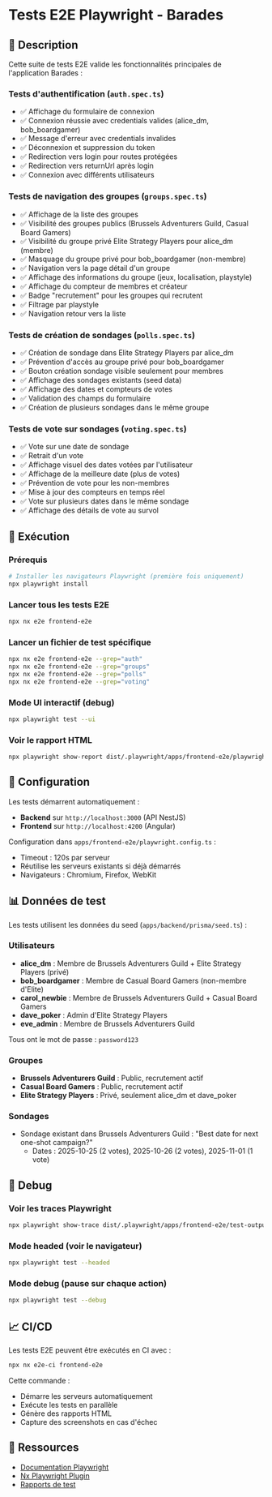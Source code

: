 # Tests E2E Playwright - Barades

## 📝 Description

Cette suite de tests E2E valide les fonctionnalités principales de l'application Barades :

### Tests d'authentification (`auth.spec.ts`)
- ✅ Affichage du formulaire de connexion
- ✅ Connexion réussie avec credentials valides (alice_dm, bob_boardgamer)
- ✅ Message d'erreur avec credentials invalides
- ✅ Déconnexion et suppression du token
- ✅ Redirection vers login pour routes protégées
- ✅ Redirection vers returnUrl après login
- ✅ Connexion avec différents utilisateurs

### Tests de navigation des groupes (`groups.spec.ts`)
- ✅ Affichage de la liste des groupes
- ✅ Visibilité des groupes publics (Brussels Adventurers Guild, Casual Board Gamers)
- ✅ Visibilité du groupe privé Elite Strategy Players pour alice_dm (membre)
- ✅ Masquage du groupe privé pour bob_boardgamer (non-membre)
- ✅ Navigation vers la page détail d'un groupe
- ✅ Affichage des informations du groupe (jeux, localisation, playstyle)
- ✅ Affichage du compteur de membres et créateur
- ✅ Badge "recrutement" pour les groupes qui recrutent
- ✅ Filtrage par playstyle
- ✅ Navigation retour vers la liste

### Tests de création de sondages (`polls.spec.ts`)
- ✅ Création de sondage dans Elite Strategy Players par alice_dm
- ✅ Prévention d'accès au groupe privé pour bob_boardgamer
- ✅ Bouton création sondage visible seulement pour membres
- ✅ Affichage des sondages existants (seed data)
- ✅ Affichage des dates et compteurs de votes
- ✅ Validation des champs du formulaire
- ✅ Création de plusieurs sondages dans le même groupe

### Tests de vote sur sondages (`voting.spec.ts`)
- ✅ Vote sur une date de sondage
- ✅ Retrait d'un vote
- ✅ Affichage visuel des dates votées par l'utilisateur
- ✅ Affichage de la meilleure date (plus de votes)
- ✅ Prévention de vote pour les non-membres
- ✅ Mise à jour des compteurs en temps réel
- ✅ Vote sur plusieurs dates dans le même sondage
- ✅ Affichage des détails de vote au survol

## 🚀 Exécution

### Prérequis
```bash
# Installer les navigateurs Playwright (première fois uniquement)
npx playwright install
```

### Lancer tous les tests E2E
```bash
npx nx e2e frontend-e2e
```

### Lancer un fichier de test spécifique
```bash
npx nx e2e frontend-e2e --grep="auth"
npx nx e2e frontend-e2e --grep="groups"
npx nx e2e frontend-e2e --grep="polls"
npx nx e2e frontend-e2e --grep="voting"
```

### Mode UI interactif (debug)
```bash
npx playwright test --ui
```

### Voir le rapport HTML
```bash
npx playwright show-report dist/.playwright/apps/frontend-e2e/playwright-report
```

## 🔧 Configuration

Les tests démarrent automatiquement :
- **Backend** sur `http://localhost:3000` (API NestJS)
- **Frontend** sur `http://localhost:4200` (Angular)

Configuration dans `apps/frontend-e2e/playwright.config.ts` :
- Timeout : 120s par serveur
- Réutilise les serveurs existants si déjà démarrés
- Navigateurs : Chromium, Firefox, WebKit

## 📊 Données de test

Les tests utilisent les données du seed (`apps/backend/prisma/seed.ts`) :

### Utilisateurs
- **alice_dm** : Membre de Brussels Adventurers Guild + Elite Strategy Players (privé)
- **bob_boardgamer** : Membre de Casual Board Gamers (non-membre d'Elite)
- **carol_newbie** : Membre de Brussels Adventurers Guild + Casual Board Gamers
- **dave_poker** : Admin d'Elite Strategy Players
- **eve_admin** : Membre de Brussels Adventurers Guild

Tous ont le mot de passe : `password123`

### Groupes
- **Brussels Adventurers Guild** : Public, recrutement actif
- **Casual Board Gamers** : Public, recrutement actif
- **Elite Strategy Players** : Privé, seulement alice_dm et dave_poker

### Sondages
- Sondage existant dans Brussels Adventurers Guild : "Best date for next one-shot campaign?"
  - Dates : 2025-10-25 (2 votes), 2025-10-26 (2 votes), 2025-11-01 (1 vote)

## 🐛 Debug

### Voir les traces Playwright
```bash
npx playwright show-trace dist/.playwright/apps/frontend-e2e/test-output/<trace-file>.zip
```

### Mode headed (voir le navigateur)
```bash
npx playwright test --headed
```

### Mode debug (pause sur chaque action)
```bash
npx playwright test --debug
```

## 📈 CI/CD

Les tests E2E peuvent être exécutés en CI avec :
```bash
npx nx e2e-ci frontend-e2e
```

Cette commande :
- Démarre les serveurs automatiquement
- Exécute les tests en parallèle
- Génère des rapports HTML
- Capture des screenshots en cas d'échec

## 🔗 Ressources

- [Documentation Playwright](https://playwright.dev/)
- [Nx Playwright Plugin](https://nx.dev/nx-api/playwright)
- [Rapports de test](./doc/TESTS_MANUELS.md)
